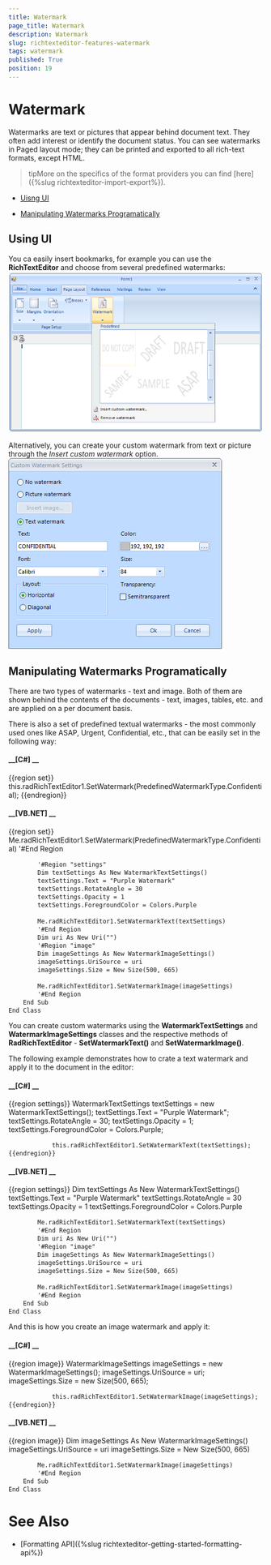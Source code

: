 ```yaml
---
title: Watermark
page_title: Watermark
description: Watermark
slug: richtexteditor-features-watermark
tags: watermark
published: True
position: 19
---
```


# Watermark



Watermarks are text or pictures that appear behind document text. They often add interest or identify the document status. You can see watermarks
        in Paged layout mode; they can be printed and exported to all rich-text formats, except HTML.
      

>tipMore on the specifics of the format providers you can find [here]({%slug richtexteditor-import-export%}).
        

* [Uisng UI](#using-ui)

* [Manipulating Watermarks Programatically](#manipulating-watermarks-programatically)

## Using UI

You ca easily insert bookmarks, for example you can use the __RichTextEditor__ and choose from several predefined watermarks:
      ![richtexteditor-features-watermark 001](images/richtexteditor-features-watermark001.png)

Alternatively, you can create your custom watermark from text or picture through the *Insert custom watermark* option.
        ![richtexteditor-features-watermark 002](images/richtexteditor-features-watermark002.png)

## Manipulating Watermarks Programatically

There are two types of watermarks - text and image. Both of them are shown behind the contents of the documents - text, images, tables, etc. and 
        are applied on a per document basis.

There is also a set of predefined textual watermarks - the most commonly used ones like ASAP, Urgent, Confidential, etc., that can be easily set
        in the following way:

#### __[C#] __

{{region set}}
	            this.radRichTextEditor1.SetWatermark(PredefinedWatermarkType.Confidential);
	{{endregion}}



#### __[VB.NET] __

{{region set}}
	        Me.radRichTextEditor1.SetWatermark(PredefinedWatermarkType.Confidential)
	        '#End Region
	
	        '#Region "settings"
	        Dim textSettings As New WatermarkTextSettings()
	        textSettings.Text = "Purple Watermark"
	        textSettings.RotateAngle = 30
	        textSettings.Opacity = 1
	        textSettings.ForegroundColor = Colors.Purple
	
	        Me.radRichTextEditor1.SetWatermarkText(textSettings)
	        '#End Region
	        Dim uri As New Uri("")
	        '#Region "image"
	        Dim imageSettings As New WatermarkImageSettings()
	        imageSettings.UriSource = uri
	        imageSettings.Size = New Size(500, 665)
	
	        Me.radRichTextEditor1.SetWatermarkImage(imageSettings)
	        '#End Region
	    End Sub
	End Class



You can create custom watermarks using the __WatermarkTextSettings__ and __WatermarkImageSettings__
          classes and the respective methods of __RadRichTextEditor__ - __SetWatermarkText()__ and
          __SetWatermarkImage()__.
        

The following example demonstrates how to crate a text watermark and apply it to the document in the editor:

#### __[C#] __

{{region settings}}
	            WatermarkTextSettings textSettings = new WatermarkTextSettings();
	            textSettings.Text = "Purple Watermark";
	            textSettings.RotateAngle = 30;
	            textSettings.Opacity = 1;
	            textSettings.ForegroundColor = Colors.Purple;
	
	            this.radRichTextEditor1.SetWatermarkText(textSettings);
	{{endregion}}



#### __[VB.NET] __

{{region settings}}
	        Dim textSettings As New WatermarkTextSettings()
	        textSettings.Text = "Purple Watermark"
	        textSettings.RotateAngle = 30
	        textSettings.Opacity = 1
	        textSettings.ForegroundColor = Colors.Purple
	
	        Me.radRichTextEditor1.SetWatermarkText(textSettings)
	        '#End Region
	        Dim uri As New Uri("")
	        '#Region "image"
	        Dim imageSettings As New WatermarkImageSettings()
	        imageSettings.UriSource = uri
	        imageSettings.Size = New Size(500, 665)
	
	        Me.radRichTextEditor1.SetWatermarkImage(imageSettings)
	        '#End Region
	    End Sub
	End Class



And this is how you create an image watermark and apply it:

#### __[C#] __

{{region image}}
	            WatermarkImageSettings imageSettings = new WatermarkImageSettings();
	            imageSettings.UriSource = uri;
	            imageSettings.Size = new Size(500, 665);
	
	            this.radRichTextEditor1.SetWatermarkImage(imageSettings);
	{{endregion}}



#### __[VB.NET] __

{{region image}}
	        Dim imageSettings As New WatermarkImageSettings()
	        imageSettings.UriSource = uri
	        imageSettings.Size = New Size(500, 665)
	
	        Me.radRichTextEditor1.SetWatermarkImage(imageSettings)
	        '#End Region
	    End Sub
	End Class



# See Also

 * [Formatting API]({%slug richtexteditor-getting-started-formatting-api%})
